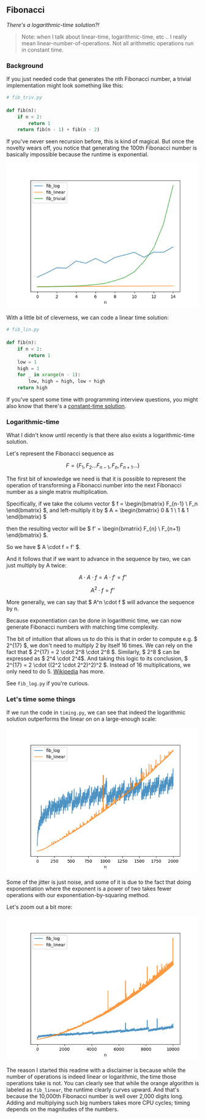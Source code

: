 Fibonacci
---------

_There's a logarithmic-time solution?!_

> Note: when I talk about linear-time, logarithmic-time, etc .. I really mean
> linear-number-of-operations.  Not all arithmetic operations run in constant
> time.

### Background

If you just needed code that generates the nth Fibonacci number, a trivial
implementation might look something like this:

```python
# fib_triv.py

def fib(n):
    if n < 2:
        return 1
    return fib(n - 1) + fib(n - 2)
```

If you've never seen recursion before, this is kind of magical.  But once the
novelty wears off, you notice that generating the 100th Fibonacci number is
basically impossible because the runtime is exponential.

![exponential runtime graph](plot_trivial_timing.png)

With a little bit of cleverness, we can code a linear time solution:

```python
# fib_lin.py

def fib(n):
    if n < 2:
        return 1
    low = 1
    high = 1
    for _ in xrange(n - 1):
        low, high = high, low + high
    return high
```

If you've spent some time with programming interview questions, you might also
know that there's a [constant-time solution](https://en.wikipedia.org/wiki/Fibonacci_number#Closed-form_expression).


### Logarithmic-time

What I didn't know until recently is that there also exists a logarithmic-time
solution.

Let's represent the Fibonacci sequence as

$$ F = \{ F_1, F_2 \ldots F_{n-1}, F_n, F_{n+1} \ldots \} $$

The first bit of knowledge we need is that it is possible to represent the
operation of transforming a Fibonacci number into the next Fibonacci number
as a single matrix multiplication.

Specifically, if we take the column vector
$ f = \begin{bmatrix}
    F_{n-1} \\
    F_n
   \end{bmatrix}
$, and left-multiply it by
$
A = \begin{bmatrix}
    0 & 1 \\
    1 & 1
\end{bmatrix}
$

then the resulting vector will be
$ f' = \begin{bmatrix}
    F_{n} \\
    F_{n+1}
   \end{bmatrix}
$.

So we have $ A \cdot f = f' $.

And it follows that if we want to advance in the sequence by two, we can just
multiply by A twice:

$$ A \cdot A \cdot f = A \cdot f' = f'' $$

$$ A^2 \cdot f = f'' $$


More generally, we can say that $ A^n \cdot f $ will advance the sequence by n.

Because exponentiation can be done in logarithmic time, we can now generate
Fibonacci numbers with matching time complexity.

The bit of intuition that allows us to do this is that in order to compute e.g.
$ 2^{17} $, we don't need to multiply 2 by itself 16 times.  We can rely on the
fact that $ 2^{17} = 2 \cdot 2^8 \cdot 2^8 $.  Similarly, $ 2^8 $ can be
expressed as $ 2^4 \cdot 2^4$.  And taking this logic to its conclusion,
$ 2^{17} = 2 \cdot ((2^2 \cdot 2^2)^2)^2 $.  Instead of 16 multiplications, we
only need to do 5.
[Wikipedia](https://en.wikipedia.org/wiki/Exponentiation_by_squaring) has more.

See `fib_log.py` if you're curious.


### Let's time some things

If we run the code in `timing.py`, we can see that indeed the logarithmic
solution outperforms the linear on on a large-enough scale:

![exponential runtime graph](plot_linear_log_2k.png)

Some of the jitter is just noise, and some of it is due to the fact that
doing exponentiation where the exponent is a power of two takes fewer
operations with our exponentiation-by-squaring method.


Let's zoom out a bit more:

![exponential runtime graph](plot_linear_log_10k.png)

The reason I started this readme with a disclaimer is because while the number
of operations is indeed linear or logarithmic, the time those operations take
is not.  You can clearly see that while the orange algorithm is labeled as
`fib_linear`, the runtime clearly curves upward.  And that's because the
10,000th Fibonacci number is well over 2,000 digits long.  Adding and
multiplying such big numbers takes more CPU cycles; timing depends on the
magnitudes of the numbers.
